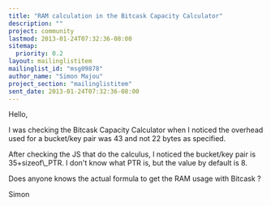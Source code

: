 ```yaml
---
title: "RAM calculation in the Bitcask Capacity Calculator"
description: ""
project: community
lastmod: 2013-01-24T07:32:36-08:00
sitemap:
  priority: 0.2
layout: mailinglistitem
mailinglist_id: "msg09878"
author_name: "Simon Majou"
project_section: "mailinglistitem"
sent_date: 2013-01-24T07:32:36-08:00
---
```



Hello,

I was checking the Bitcask Capacity Calculator when I noticed the overhead
used for a bucket/key pair was 43 and not 22 bytes as specified.

After checking the JS that do the calculus, I noticed the bucket/key pair
is 35+sizeof\\_PTR. I don't know what PTR is, but the value by default is 8.

Does anyone knows the actual formula to get the RAM usage with Bitcask ?

Simon
